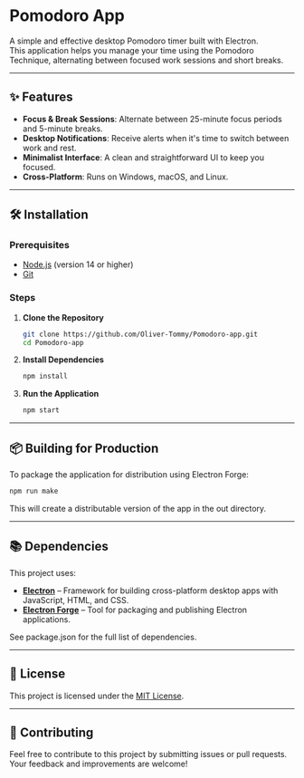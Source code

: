 # Pomodoro App

A simple and effective desktop Pomodoro timer built with Electron.  
This application helps you manage your time using the Pomodoro Technique, alternating between focused work sessions and short breaks.

---

## ✨ Features

- **Focus & Break Sessions**: Alternate between 25-minute focus periods and 5-minute breaks.
- **Desktop Notifications**: Receive alerts when it's time to switch between work and rest.
- **Minimalist Interface**: A clean and straightforward UI to keep you focused.
- **Cross-Platform**: Runs on Windows, macOS, and Linux.

---

## 🛠 Installation

### Prerequisites

- [Node.js](https://nodejs.org/) (version 14 or higher)
- [Git](https://git-scm.com/)

### Steps

1. **Clone the Repository**
   ```bash
   git clone https://github.com/Oliver-Tommy/Pomodoro-app.git
   cd Pomodoro-app
   ```

2. **Install Dependencies**
   ```bash
   npm install
   ```

3. **Run the Application**
   ```bash
   npm start
   ```

---

## 📦 Building for Production

To package the application for distribution using Electron Forge:

```bash
npm run make
```

This will create a distributable version of the app in the out directory.

---

## 📚 Dependencies

This project uses:

- **[Electron](https://www.electronjs.org/)** – Framework for building cross-platform desktop apps with JavaScript, HTML, and CSS.
- **[Electron Forge](https://www.electronforge.io/)** – Tool for packaging and publishing Electron applications.

See package.json for the full list of dependencies.

---

## 📝 License

This project is licensed under the [MIT License](https://opensource.org/licenses/MIT).

---

## 🤝 Contributing

Feel free to contribute to this project by submitting issues or pull requests.
Your feedback and improvements are welcome!
